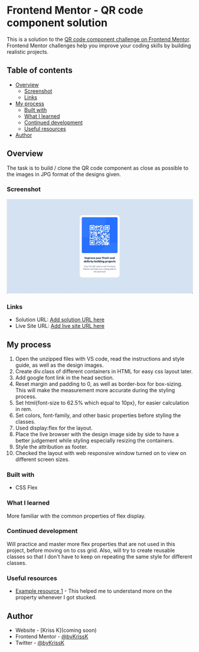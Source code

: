 # Frontend Mentor - QR code component solution

This is a solution to the [QR code component challenge on Frontend Mentor](https://www.frontendmentor.io/challenges/qr-code-component-iux_sIO_H). Frontend Mentor challenges help you improve your coding skills by building realistic projects. 

## Table of contents

- [Overview](#overview)
  - [Screenshot](#screenshot)
  - [Links](#links)
- [My process](#my-process)
  - [Built with](#built-with)
  - [What I learned](#what-i-learned)
  - [Continued development](#continued-development)
  - [Useful resources](#useful-resources)
- [Author](#author)

## Overview

The task is to build / clone the QR code component as close as possible to the images in JPG format of the designs given.

### Screenshot

![](/images/screenshot.jpg)

### Links

- Solution URL: [Add solution URL here](https://your-solution-url.com)
- Live Site URL: [Add live site URL here](https://your-live-site-url.com)

## My process

1. Open the unzipped files with VS code, read the instructions and style guide, as well as the design images.
2. Create div.class of different containers in HTML for easy css layout later.
3. Add google font link in the head section.
4. Reset margin and padding to 0, as well as border-box for box-sizing. This will make the measurement more accurate during the styling process.
5. Set html{font-size to 62.5% which equal to 10px}, for easier calculation in rem.
6. Set colors, font-family, and other basic properties before styling the classes.
7. Used display:flex for the layout.
8. Place the live browser with the design image side by side to have a better judgement while styling especially resizing the containers.
9. Style the attribution as footer.
10. Checked the layout with web responsive window turned on to view on different screen sizes.

### Built with

- CSS Flex

### What I learned

More familiar with the common properties of flex display.

### Continued development

Will practice and master more flex properties that are not used in this project, before moving on to css grid. Also, will try to create reusable classes so that I don't have to keep on repeating the same style for different classes.

### Useful resources

- [Example resource 1](https://css-tricks.com/snippets/css/a-guide-to-flexbox/) - This helped me to understand more on the property whenever I got stucked.

## Author

- Website - [Kriss K](coming soon)
- Frontend Mentor - [@byKrissK](https://www.frontendmentor.io/profile/byKrissK)
- Twitter - [@byKrissK](https://twitter.com/byKrissK)
